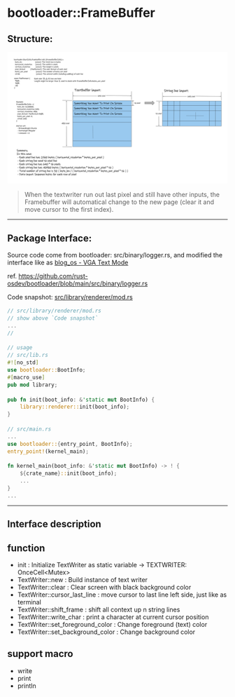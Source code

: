 # bootloader::FrameBuffer

## Structure:
![](./FrameBuffer.png)

> When the textwriter run out last pixel and still have other inputs, the Framebuffer will automatical change to the new page (clear it and move cursor to the first index).

---
## Package Interface:

Source code come from bootloader: src/binary/logger.rs, and modified the interface like as [blog_os - VGA Text Mode](https://os.phil-opp.com/vga-text-mode/)

ref. https://github.com/rust-osdev/bootloader/blob/main/src/binary/logger.rs

Code snapshot: [src/library/renderer/mod.rs](./renderer.md)

```rust
// src/library/renderer/mod.rs
// show above `Code snapshot`
...
//

// usage
// src/lib.rs
#![no_std]
use bootloader::BootInfo;
#[macro_use]
pub mod library;

pub fn init(boot_info: &'static mut BootInfo) {
    library::renderer::init(boot_info);
}

// src/main.rs
...
use bootloader::{entry_point, BootInfo};
entry_point!(kernel_main);

fn kernel_main(boot_info: &'static mut BootInfo) -> ! {
    ${crate_name}::init(boot_info);
    ...
}
...

```

---
## Interface description

## function
 - init : Initialize TextWriter as static variable -> TEXTWRITER: OnceCell<Mutex<TextWriter>>
 - TextWriter::new : Build instance of text writer
 - TextWriter::clear : Clear screen with black background color
 - TextWriter::cursor_last_line : move cursor to last line left side, just like as terminal
 - TextWriter::shift_frame : shift all context up n string lines
 - TextWriter::write_char : print a character at current cursor position
 - TextWriter::set_foreground_color : Change foreground (text) color
 - TextWriter::set_background_color : Change background color
 
## support macro
 - write
 - print
 - println

